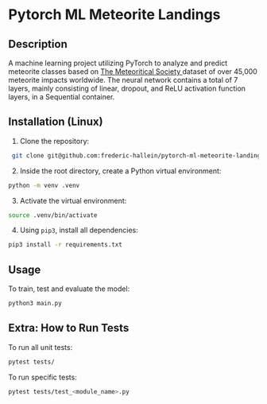 # Pytorch ML Meteorite Landings

## Description

A machine learning project utilizing PyTorch to analyze and predict meteorite classes based on [The Meteoritical Society ](https://www.kaggle.com/datasets/nasa/meteorite-landings?resource=download) dataset of over 45,000 meteorite impacts worldwide. The neural network contains a total of 7 layers, mainly consisting of linear, dropout, and ReLU activation function layers, in a Sequential container.

## Installation (Linux)

1. Clone the repository:

```bash
 git clone git@github.com:frederic-hallein/pytorch-ml-meteorite-landings.git
```

2. Inside the root directory, create a Python virtual environment:

```bash
python -m venv .venv
```

3. Activate the virtual environment:

```bash
source .venv/bin/activate
```

4. Using ```pip3```, install all dependencies:

```bash
pip3 install -r requirements.txt
```

## Usage

To train, test and evaluate the model:

```bash
python3 main.py
```

## Extra: How to Run Tests

To run all unit tests:

```bash
pytest tests/
```

To run specific tests:

```bash
pytest tests/test_<module_name>.py
```